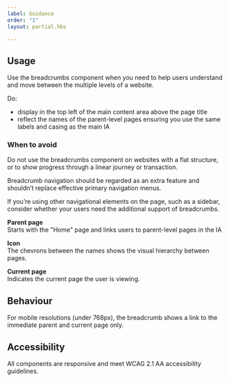 ```yaml
---
label: Guidance
order: "1"
layout: partial.hbs

---
```

## Usage

Use the breadcrumbs component when you need to help users understand and move between the multiple levels of a website.

Do:

* display in the top left of the main content area above the page title
* reflect the names of the parent-level pages ensuring you use the same labels and casing as the main IA

### When to avoid

Do not use the breadcrumbs component on websites with a flat structure, or to show progress through a linear journey or transaction.

Breadcrumb navigation should be regarded as an extra feature and shouldn’t replace effective primary navigation menus.

If you’re using other navigational elements on the page, such as a sidebar, consider whether your users need the additional support of breadcrumbs.

**Parent page**  
Starts with the "Home" page and links users to parent-level pages in the IA

**Icon**  
The chevrons between the names shows the visual hierarchy between pages.

**Current page**  
Indicates the current page the user is viewing.

## Behaviour

For mobile resolutions (under 768px), the breadcrumb shows a link to the immediate parent and current page only.

## Accessibility

All components are responsive and meet WCAG 2.1 AA accessibility guidelines.